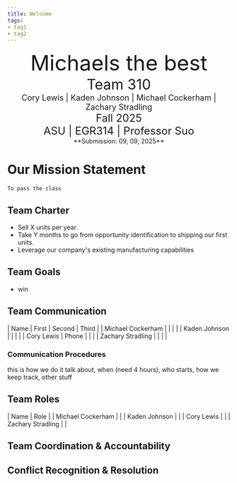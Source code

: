 ```yaml
---
title: Welcome
tags:
- tag1
- tag2
---
```

<center>
<font size= "8">Michaels the best</font><br>
<font size= "6">Team 310</font><br>
<font size= "4"> Cory Lewis | Kaden Johnson | Michael Cockerham | Zachary Stradling</font><br>
<font size= "5"> Fall 2025 </font><br>
<font size= "5"> ASU | EGR314 | Professor Suo </font><br>
**Submission: 09, 09, 2025**
</center>

# Our Mission Statement
    To pass the class

## Team Charter

* Sell X units per year.
* Take Y months to go from opportunity identification to shipping our first units.
* Leverage our company's existing manufacturing capabilities

## Team Goals
* win

## Team Communication 

| Name              | First | Second | Third |
| Michael Cockerham |       |        |       |
| Kaden Johnson     |       |        |       |
| Cory Lewis        | Phone      |        |       |
| Zachary Stradling |       |        |       |

### Communication Procedures

this is how we do it talk about, when (need 4 hours), who starts, how we keep track, other stuff

## Team Roles
| Name              | Role  |
| Michael Cockerham |       |
| Kaden Johnson     |       |
| Cory Lewis        |       |
| Zachary Stradling |       |

## Team Coordination & Accountability


## Conflict Recognition & Resolution

